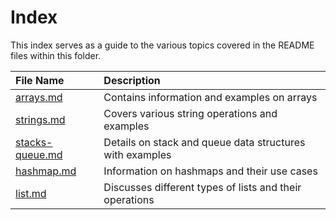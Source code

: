 # Index

This index serves as a guide to the various topics covered in the README files within this folder.

| File Name                              | Description                                              |
|:---------------------------------------|:---------------------------------------------------------|
| [arrays.md](./arrays.md)               | Contains information and examples on    arrays           |
| [strings.md](./strings.md)             | Covers various string operations and examples            |
| [stacks-queue.md](./stacks-queue.md)   | Details on stack and queue data structures with examples |
| [hashmap.md](./hashmap.md)             | Information on hashmaps and their use cases              |
| [list.md](./list.md)                   | Discusses different types of lists and their operations  |


